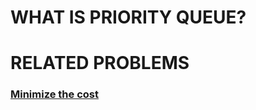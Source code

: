 # **WHAT IS PRIORITY QUEUE?**

# RELATED PROBLEMS

### [Minimize the cost](/PRIORITY%20QUEUE/minmize_cost.md)